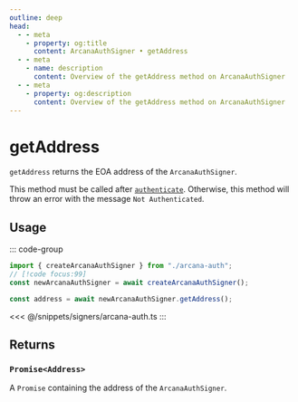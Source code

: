 ```yaml
---
outline: deep
head:
  - - meta
    - property: og:title
      content: ArcanaAuthSigner • getAddress
  - - meta
    - name: description
      content: Overview of the getAddress method on ArcanaAuthSigner
  - - meta
    - property: og:description
      content: Overview of the getAddress method on ArcanaAuthSigner
---
```


# getAddress

`getAddress` returns the EOA address of the `ArcanaAuthSigner`.

This method must be called after [`authenticate`](/packages/aa-signers/arcana-auth/authenticate). Otherwise, this method will throw an error with the message `Not Authenticated`.

## Usage

::: code-group

```ts [example.ts]
import { createArcanaAuthSigner } from "./arcana-auth";
// [!code focus:99]
const newArcanaAuthSigner = await createArcanaAuthSigner();

const address = await newArcanaAuthSigner.getAddress();
```

<<< @/snippets/signers/arcana-auth.ts
:::

## Returns

### `Promise<Address>`

A `Promise` containing the address of the `ArcanaAuthSigner`.
